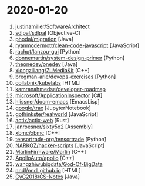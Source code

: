 # 2020-01-20

1. [justinamiller/SoftwareArchitect](https://github.com/justinamiller/SoftwareArchitect "Become a Better Software Architect") 
2. [sdlpal/sdlpal](https://github.com/sdlpal/sdlpal "SDL-based reimplementation of the classic Chinese-language RPG Xiān jiàn Qí Xiá Zhuàn (also known as PAL).") [Objective-C]
3. [phodal/migration](https://github.com/phodal/migration "《系统重构与迁移指南》手把手教你分析、评估现有系统、制定重构策略、探索可行重构方案、搭建测试防护网、进行系统架构重构、服务架构重构、模块重构、代码重构、数据库重构、重构后的架构守护") [Java]
4. [ryanmcdermott/clean-code-javascript](https://github.com/ryanmcdermott/clean-code-javascript "🛁 Clean Code concepts adapted for JavaScript") [JavaScript]
5. [rachpt/lanzou-gui](https://github.com/rachpt/lanzou-gui "蓝奏云 | 蓝奏云客户端 | 蓝奏网盘 GUI版本") [Python]
6. [donnemartin/system-design-primer](https://github.com/donnemartin/system-design-primer "Learn how to design large-scale systems. Prep for the system design interview. Includes Anki flashcards.") [Python]
7. [theonedev/onedev](https://github.com/theonedev/onedev "Super Easy All-In-One DevOps Platform") [Java]
8. [xiongziliang/ZLMediaKit](https://github.com/xiongziliang/ZLMediaKit "A lightweight RTSP/RTMP/HTTP/HLS/HTTP-FLV/WebSocket-FLV server and client framework based on C++11") [C++]
9. [bregman-arie/devops-exercises](https://github.com/bregman-arie/devops-exercises "Linux, Jenkins, AWS, SRE, Prometheus, Docker, Python, Ansible, Git, Kubernetes, Terraform, OpenStack, SQL, NoSQL, Azure, GCP, DNS, Elastic, Network, Virtualization") [Python]
10. [collabnix/kubelabs](https://github.com/collabnix/kubelabs "Kubernetes - Beginners | Intermediate | Advanced") [HTML]
11. [kamranahmedse/developer-roadmap](https://github.com/kamranahmedse/developer-roadmap "Roadmap to becoming a web developer in 2020") 
12. [microsoft/ApplicationInspector](https://github.com/microsoft/ApplicationInspector "A software characterization source code analyzer that helps you understand what a program does by identifying interesting features and characteristics using static analysis and a customizable json based rules engine.") [C#]
13. [hlissner/doom-emacs](https://github.com/hlissner/doom-emacs "An Emacs configuration for the stubborn martian vimmer") [EmacsLisp]
14. [google/trax](https://github.com/google/trax "Trax — your path to advanced deep learning") [JupyterNotebook]
15. [gothinkster/realworld](https://github.com/gothinkster/realworld "The mother of all demo apps — Exemplary fullstack Medium.com clone powered by React, Angular, Node, Django, and many more 🏅") [JavaScript]
16. [actix/actix-web](https://github.com/actix/actix-web "Actix web is a small, pragmatic, and extremely fast rust web framework.") [Rust]
17. [janroesner/sixty5o2](https://github.com/janroesner/sixty5o2 "Micro Kernel / Bootloader for Ben Eater's 6502 Computer") [Assembly]
18. [xbmc/xbmc](https://github.com/xbmc/xbmc "Kodi is an award-winning free and open source home theater/media center software and entertainment hub for digital media. With its beautiful interface and powerful skinning engine, it's available for Android, BSD, Linux, macOS, iOS and Windows.") [C++]
19. [tensortrade-org/tensortrade](https://github.com/tensortrade-org/tensortrade "An open source reinforcement learning framework for training, evaluating, and deploying robust trading agents.") [Python]
20. [NARKOZ/hacker-scripts](https://github.com/NARKOZ/hacker-scripts "Based on a true story") [JavaScript]
21. [MarlinFirmware/Marlin](https://github.com/MarlinFirmware/Marlin "Optimized firmware for RepRap 3D printers based on the Arduino platform.") [C++]
22. [ApolloAuto/apollo](https://github.com/ApolloAuto/apollo "An open autonomous driving platform") [C++]
23. [wangzhiwubigdata/God-Of-BigData](https://github.com/wangzhiwubigdata/God-Of-BigData "大数据面试题，大数据成神之路开启...Flink/Spark/Hadoop/Hbase/Hive...") 
24. [nndl/nndl.github.io](https://github.com/nndl/nndl.github.io "《神经网络与深度学习》 邱锡鹏著 Neural Network and Deep Learning") [HTML]
25. [CyC2018/CS-Notes](https://github.com/CyC2018/CS-Notes "📚 技术面试必备基础知识、Leetcode、计算机操作系统、计算机网络、系统设计、Java、Python、C++") [Java]
